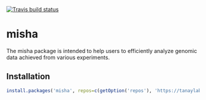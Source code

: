 <!-- badges: start -->
[![Travis build
status](https://travis-ci.com/tanaylab/misha.svg?branch=master)](https://travis-ci.org/tanaylab/misha)
<!-- badges: end -->

misha
=====

The misha package is intended to help users to efficiently analyze
genomic data achieved from various experiments.

Installation
------------

``` r
install.packages('misha', repos=c(getOption('repos'), 'https://tanaylab.github.io/repo'))
```
